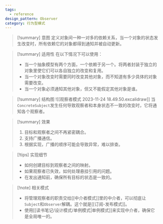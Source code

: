 ```yaml
---
tags:
  - reference
design_pattern: Observer
category: 行为型模式
---
```

> [!summary] 意图
> 定义对象间一种一对多的依赖关系，当一个对象的状态发生改变时，所有依赖它的对象都得到通知并被自动更新。

> [!summary] 适用性
> 在以下情况下可以使用：
> - 当一个抽象模型有两个方面，一个依赖于另一个。将两者封装于独立的对象里使它们可以各自独立的改变和复用。
> - 当一个对象改变时需要同时改变其他对象，而不知道有多少具体的对象需要改变。
> - 当一个对象必须通知其他对象，但又不能假定其他对象是谁。

> [!summary] 结构图
> ![[观察者模式 2023-11-24 18.49.50.excalidraw]]
> 当`ConcreteSubject`发生任何导致观察者和本身状态不一致的改变时，它将通知各个观察者。

> [!summary] 效果
> 1. 目标和观察者之间不再紧密耦合。
> 2. 支持广播通信。
> 3. 根据实现，广播的顺序可能会导致异常，难以排查。

> [!tips] 实现细节
> - 如何创建目标到观察者之间的映射。
> - 如果观察者已失效，如何处理悬挂引用的问题。
> - 在发出通知前，确保所有目标的状态是一致的。

> [!note] 相关模式
> - 将管理观察者的职责交给[[中介者模式]]里的中介者，可以彻底让`Subject`和`Observer`解耦。这个就是[[订阅-发布模式]]。
> - 使用[[读书笔记/设计模式/单例模式|单例模式]]来实现中介者，确保它是全局唯一的。
